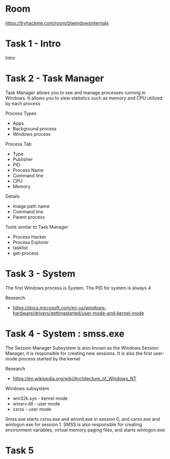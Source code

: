 # Room
https://tryhackme.com/room/btwindowsinternals

# Task 1 - Intro
Intro

# Task 2 - Task Manager
Task Manager allows you to see and manage processes running in Windows.  It allows you to view statistics such as memory and CPU utilized by each process

Process Types
* Apps
* Background process
* Windows process

Process Tab
* Type
* Publisher
* PID
* Process Name
* Command line
* CPU
* Memory

Details
* Image path name
* Command line
* Parent process

Tools similar to Task Manager
* Process Hacker
* Process Explorer
* tasklist
* get-process

# Task 3 - System
The first Windows process is System.  The PID for system is always 4

Research
* https://docs.microsoft.com/en-us/windows-hardware/drivers/gettingstarted/user-mode-and-kernel-mode

# Task 4 - System : smss.exe
The Session Manager Subsystem is also known as the Windows Session Manager, it is responsible for creating new sessions.  It is also the first user-mode process started by the kernel

Research
* https://en.wikipedia.org/wiki/Architecture_of_Windows_NT

Windows subsystem
* win32k.sys - kernel mode
* winsrv.dll - user mode
* csrss - user mode

Smss.exe starts csrss.exe and wininit.exe in session 0, and csrss.exe and winlogon.exe for session 1.  SMSS is also responsible for creating environment variables, virtual memory paging files, and starts winlogon.exe

# Task 5